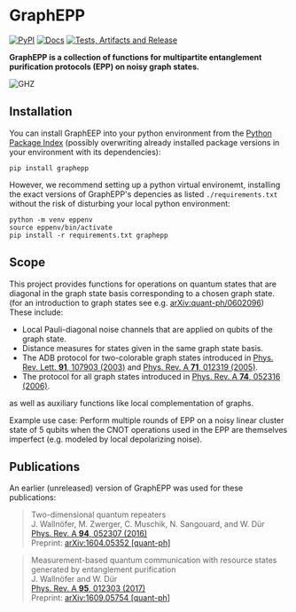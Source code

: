 # GraphEPP

[![PyPI](http://img.shields.io/pypi/v/graphepp.svg)](https://pypi.python.org/pypi/graphepp)
[![Docs](https://readthedocs.org/projects/graphepp/badge/?version=latest)](https://graphepp.readthedocs.io)
[![Tests, Artifacts and Release](https://github.com/jwallnoefer/graphepp/actions/workflows/ci.yaml/badge.svg?branch=main)](https://github.com/jwallnoefer/graphepp/actions/workflows/ci.yaml)

**GraphEPP is a collection of functions for multipartite entanglement
purification protocols (EPP) on noisy graph states.**

![GHZ](https://user-images.githubusercontent.com/11145016/114246620-59c11380-9993-11eb-9b38-abd067d2363f.png)

## Installation

You can install GraphEEP into your python environment from the
[Python Package Index](https://pypi.org/project/graphepp/)
(possibly overwriting already installed package versions in your
environment with its dependencies):

```
pip install graphepp
```

However, we recommend setting up a python virtual environemt,
installing the exact versions of GraphEPP's depencies as listed
`./requirements.txt` without the risk of disturbing your local python
environment:

```
python -m venv eppenv
source eppenv/bin/activate
pip install -r requirements.txt graphepp
```

## Scope

This project provides functions for operations on quantum states that are
diagonal in the graph state basis corresponding to a chosen graph state.
(for an introduction to graph states see e.g. [arXiv:quant-ph/0602096](https://arxiv.org/abs/quant-ph/0602096))
These include:

* Local Pauli-diagonal noise channels that are applied on qubits of the graph state.
* Distance measures for states given in the same graph state basis.
* The ADB protocol for two-colorable graph states introduced in [Phys. Rev. Lett. **91**, 107903 (2003)](https://doi.org/10.1103/PhysRevLett.91.107903) and [Phys. Rev. A **71**, 012319 (2005)](https://doi.org/10.1103/PhysRevA.71.012319).
* The protocol for all graph states introduced in [Phys. Rev. A **74**, 052316 (2006)](https://doi.org/10.1103/PhysRevA.74.052316).

as well as auxiliary functions like local complementation of graphs.

Example use case: Perform multiple rounds of EPP on a noisy linear cluster state
of 5 qubits when the CNOT operations used in the EPP are themselves imperfect
(e.g. modeled by local depolarizing noise).


## Publications
An earlier (unreleased) version of GraphEPP was used for these publications:

> Two-dimensional quantum repeaters <br>
> J. Wallnöfer, M. Zwerger, C. Muschik, N. Sangouard, and W. Dür <br>
> [Phys. Rev. A **94**, 052307 (2016)](https://doi.org/10.1103/PhysRevA.94.052307) <br>
> Preprint: [arXiv:1604.05352 \[quant-ph\]](https://arxiv.org/abs/1604.05352)

> Measurement-based quantum communication with resource states generated by entanglement purification <br>
> J. Wallnöfer and W. Dür <br>
> [Phys. Rev. A **95**, 012303 (2017)](https://doi.org/10.1103/PhysRevA.95.012303) <br>
> Preprint: [arXiv:1609.05754 \[quant-ph\]](https://arxiv.org/abs/1609.05754)
